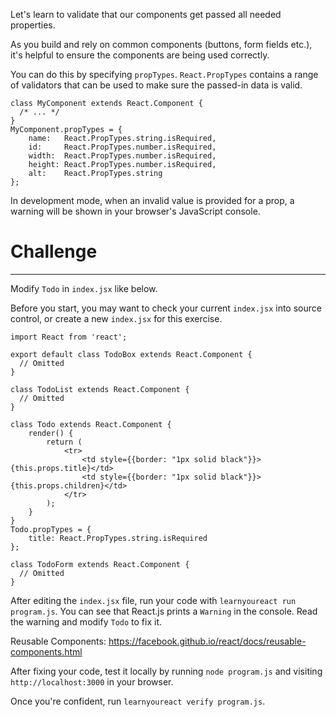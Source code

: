 Let's learn to validate that our components get passed all needed properties.

As you build and rely on common components (buttons, form fields etc.), it's
helpful to ensure the components are being used correctly.

You can do this by specifying `propTypes`. `React.PropTypes` contains a range
of validators that can be used to make sure the passed-in data is valid.

```
class MyComponent extends React.Component {
  /* ... */
}
MyComponent.propTypes = {
    name:   React.PropTypes.string.isRequired,
    id:     React.PropTypes.number.isRequired,
    width:  React.PropTypes.number.isRequired,
    height: React.PropTypes.number.isRequired,
    alt:    React.PropTypes.string
};
```

In development mode, when an invalid value is provided for a prop, a warning
will be shown in your browser's JavaScript console.


# Challenge
---

Modify `Todo` in `index.jsx` like below.

Before you start, you may want to check your current `index.jsx` into source
control, or create a new `index.jsx` for this exercise.


```
import React from 'react';

export default class TodoBox extends React.Component {
  // Omitted
}

class TodoList extends React.Component {
  // Omitted
}

class Todo extends React.Component {
    render() {
        return (
            <tr>
                <td style={{border: "1px solid black"}}>{this.props.title}</td>
                <td style={{border: "1px solid black"}}>{this.props.children}</td>
            </tr>
        );
    }
}
Todo.propTypes = {
    title: React.PropTypes.string.isRequired
};

class TodoForm extends React.Component {
  // Omitted
}
```

After editing the `index.jsx` file, run your code with `learnyoureact run program.js`.
You can see that React.js prints a `Warning` in the console.
Read the warning and modify `Todo` to fix it.

Reusable Components: https://facebook.github.io/react/docs/reusable-components.html

After fixing your code, test it locally by running `node program.js` and
visiting `http://localhost:3000` in your browser.

Once you're confident, run `learnyoureact verify program.js`.
